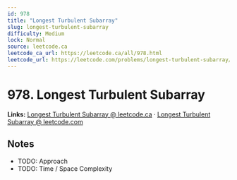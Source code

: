 ```yaml
--- 
id: 978
title: "Longest Turbulent Subarray"
slug: longest-turbulent-subarray
difficulty: Medium
lock: Normal
source: leetcode.ca
leetcode_ca_url: https://leetcode.ca/all/978.html
leetcode_url: https://leetcode.com/problems/longest-turbulent-subarray/
---
```


# 978. Longest Turbulent Subarray

**Links:** [Longest Turbulent Subarray @ leetcode.ca](https://leetcode.ca/all/978.html) · [Longest Turbulent Subarray @ leetcode.com](https://leetcode.com/problems/longest-turbulent-subarray/)

## Notes
- TODO: Approach
- TODO: Time / Space Complexity
